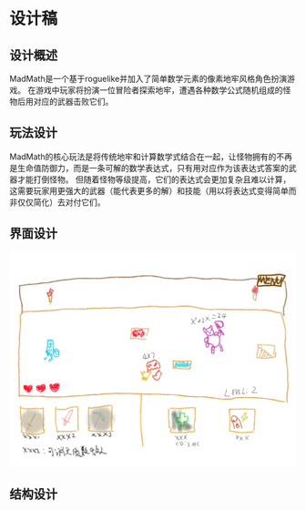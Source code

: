 # 设计稿
## 设计概述
MadMath是一个基于roguelike并加入了简单数学元素的像素地牢风格角色扮演游戏。
在游戏中玩家将扮演一位冒险者探索地牢，遭遇各种数学公式随机组成的怪物后用对应的武器击败它们。
## 玩法设计
MadMath的核心玩法是将传统地牢和计算数学式结合在一起，让怪物拥有的不再是生命值防御力，而是一条可解的数学表达式，只有用对应作为该表达式答案的武器才能打倒怪物。
但随着怪物等级提高，它们的表达式会更加复杂且难以计算，这需要玩家用更强大的武器（能代表更多的解）和技能（用以将表达式变得简单而非仅仅简化）去对付它们。
## 界面设计
![](https://github.com/ChinoJunko/ChinoJunko.github.io/blob/main/2021/11/UI设计.png?raw=true)
## 结构设计
